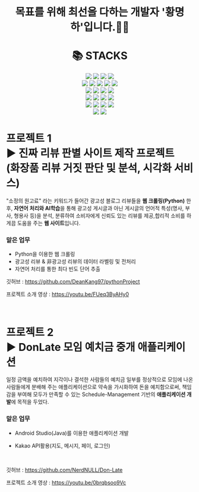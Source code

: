 <div align=center><h1>목표를 위해 최선을 다하는 개발자 '황명하'입니다.👨‍💻</h1> </div>

<div align=center><h1>📚 STACKS</h1></div>
<div align=center> 
  <img src="https://img.shields.io/badge/java-007396?style=for-the-badge&logo=java&logoColor=white"> 
  <img src="https://img.shields.io/badge/c-A8B9CC?style=for-the-badge&logo=c&logoColor=white">
  <img src="https://img.shields.io/badge/c++-00599C?style=for-the-badge&logo=c%2B%2B&logoColor=white">
  <img src="https://img.shields.io/badge/python-3776AB?style=for-the-badge&logo=python&logoColor=white"> 
  <br>
  
  <img src="https://img.shields.io/badge/html5-E34F26?style=for-the-badge&logo=html5&logoColor=white"> 
  <img src="https://img.shields.io/badge/css-1572B6?style=for-the-badge&logo=css3&logoColor=white"> 
  <img src="https://img.shields.io/badge/bootstrap-7952B3?style=for-the-badge&logo=bootstrap&logoColor=white">
  <img src="https://img.shields.io/badge/javascript-F7DF1E?style=for-the-badge&logo=javascript&logoColor=black"> 
  <img src="https://img.shields.io/badge/jquery-0769AD?style=for-the-badge&logo=jquery&logoColor=white">
  <br>
  <img src="https://img.shields.io/badge/eclipse IDE-2C2255?style=for-the-badge&logo=eclipseide&logoColor=white">
  <img src="https://img.shields.io/badge/IntelliJ IDEA-2C2255?style=for-the-badge&logo=intellijidea&logoColor=white">
  <img src="https://img.shields.io/badge/vscode-007ACC?style=for-the-badge&logo=visualstudiocode&logoColor=white">
  <img src="https://img.shields.io/badge/Android studio-3DDC84?style=for-the-badge&logo=androidstudio&logoColor=white"> 
  <br>
  <img src="https://img.shields.io/badge/oracle-F80000?style=for-the-badge&logo=oracle&logoColor=white"> 
  <img src="https://img.shields.io/badge/mysql-4479A1?style=for-the-badge&logo=mysql&logoColor=white"> 
  <img src="https://img.shields.io/badge/maven-C71A36?style=for-the-badge&logo=apachemaven&logoColor=white"> 
  <img src="https://img.shields.io/badge/apache tomcat-FFD000?style=for-the-badge&logo=apachetomcat&logoColor=white">
  <br>
  
  <img src="https://img.shields.io/badge/spring-6DB33F?style=for-the-badge&logo=spring&logoColor=white">
  <img src="https://img.shields.io/badge/spring boot-6DB33F?style=for-the-badge&logo=springboot&logoColor=white"> 
  <img src="https://img.shields.io/badge/spring security-6DB33F?style=for-the-badge&logo=springsecurity&logoColor=white"> 
  <img src="https://img.shields.io/badge/Android-3DDC84?style=for-the-badge&logo=android&logoColor=white"> 
  <br>
  <img src="https://img.shields.io/badge/github-181717?style=for-the-badge&logo=github&logoColor=white">
  <img src="https://img.shields.io/badge/git-F05032?style=for-the-badge&logo=git&logoColor=white">
  <br>
</div>

# 프로젝트 1 </br>▶ 진짜 리뷰 판별 사이트 제작 프로젝트 </br>(화장품 리뷰 거짓 판단 및 분석, 시각화 서비스)

"소정의 원고료" 라는 키워드가 들어간 광고성 블로그 리뷰들을 **웹 크롤링(Python)** 한 후, **자연어 처리와 AI학습**을 통해 광고성 게시글과 아닌 게시글의 언어적 특성(명사, 부사, 형용사 등)을 분석, 분류하여 소비자에게 신뢰도 있는 리뷰를 제공,합리적 소비를 하게끔 도움을 주는 **웹 사이트**입니다.</br>

### 맡은 업무

- Python을 이용한 웹 크롤링
- 광고성 리뷰 & 非광고성 리뷰의 데이터 라벨링 및 전처리 
- 자연어 처리를 통한 최다 빈도 단어 추출 

깃허브 : https://github.com/DeanKang97/pythonProject

프로젝트 소개 영상 : https://youtu.be/FUeq3ByAHy0

<br>

# 프로젝트 2 </br>▶ DonLate  모임 예치금 중개 애플리케이션


일정 금액을 예치하여 지각이나 결석한 사람들의 예치금 일부를 정상적으로 모임에 나온 사람들에게 분배해 주는 애플리케이션으로 약속을 가시화하여 돈을 예치함으로써, 책임감을 부여해 모두가 만족할 수 있는 Schedule-Management 기반의 **애플리케이션 개발**에 목적을 두었다.<br/>

### 맡은 업무

- Android Studio(Java)를 이용한 애플리케이션 개발

- Kakao API활용(지도, 메시지, 페이, 로그인)

<br>

깃허브 : https://github.com/NerdNULL/Don-Late

프로젝트 소개 영상 : https://youtu.be/0brqbsoo9Vc


<!--
**MasonHwang/MasonHwang** is a ✨ _special_ ✨ repository because its `README.md` (this file) appears on your GitHub profile.

Here are some ideas to get you started:

- 🔭 I’m currently working on ...
- 🌱 I’m currently learning ...
- 👯 I’m looking to collaborate on ...
- 🤔 I’m looking for help with ...
- 💬 Ask me about ...
- 📫 How to reach me: ...
- 😄 Pronouns: ...
- ⚡ Fun fact: ...
-->
